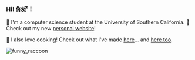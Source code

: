 ### Hi! 你好！

🧠 I'm a computer science student at the University of Southern California.
👀 Check out my new [personal website](https://sihan.me)!

🍳 I also love cooking! Check out what I've made [here](https://instagram.com/thecalecafe)... and [here too](https://vsco.co/dvsnho).

![funny_raccoon](https://imgix.ranker.com/list_img_v2/4975/2584975/original/funny-raccoon-names?fit=crop&fm=pjpg&q=80&dpr=2&w=1200&h=720)

<!--
**dvsho/dvsho** is a ✨ _special_ ✨ repository because its `README.md` (this file) appears on your GitHub profile.

Here are some ideas to get you started:

- 🔭 I’m currently working on ...
- 🌱 I’m currently learning ...
- 👯 I’m looking to collaborate on ...
- 🤔 I’m looking for help with ...
- 💬 Ask me about ...
- 📫 How to reach me: ...
- 😄 Pronouns: ...
- ⚡ Fun fact: ...
-->
